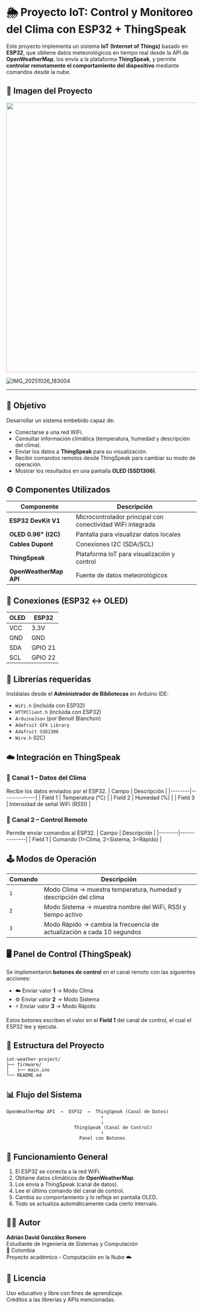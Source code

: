 # 🌦️ Proyecto IoT: Control y Monitoreo del Clima con ESP32 + ThingSpeak

Este proyecto implementa un sistema **IoT (Internet of Things)** basado en **ESP32**, que obtiene datos meteorológicos en tiempo real desde la API de **OpenWeatherMap**, los envía a la plataforma **ThingSpeak**, y permite **controlar remotamente el comportamiento del dispositivo** mediante comandos desde la nube.

## 📸 Imagen del Proyecto

<p align="center">
<img width="1162" height="712" alt="image" src="https://github.com/user-attachments/assets/c50b6848-ba12-4007-8dd8-975a501d8a49" />

![IMG_20251026_183004](https://github.com/user-attachments/assets/466738a2-2a7b-413c-9d05-7f83cf5629b4)


</p>


---

## 🧠 Objetivo
Desarrollar un sistema embebido capaz de:
- Conectarse a una red WiFi.  
- Consultar información climática (temperatura, humedad y descripción del clima).  
- Enviar los datos a **ThingSpeak** para su visualización.  
- Recibir comandos remotos desde ThingSpeak para cambiar su modo de operación.  
- Mostrar los resultados en una pantalla **OLED (SSD1306)**.

## ⚙️ Componentes Utilizados
| Componente | Descripción |
|-------------|--------------|
| **ESP32 DevKit V1** | Microcontrolador principal con conectividad WiFi integrada |
| **OLED 0.96" (I2C)** | Pantalla para visualizar datos locales |
| **Cables Dupont** | Conexiones I2C (SDA/SCL) |
| **ThingSpeak** | Plataforma IoT para visualización y control |
| **OpenWeatherMap API** | Fuente de datos meteorológicos |

## 🔌 Conexiones (ESP32 ↔ OLED)
| OLED | ESP32 |
|------|-------|
| VCC | 3.3V |
| GND | GND |
| SDA | GPIO 21 |
| SCL | GPIO 22 |

## 🧩 Librerías requeridas
Instálalas desde el **Administrador de Bibliotecas** en Arduino IDE:

- `WiFi.h` (incluida con ESP32)
- `HTTPClient.h` (incluida con ESP32)
- `ArduinoJson` (por Benoit Blanchon)
- `Adafruit GFX Library`
- `Adafruit SSD1306`
- `Wire.h` (I2C)

## ☁️ Integración en ThingSpeak

### 🔹 Canal 1 – Datos del Clima
Recibe los datos enviados por el ESP32.
| Campo | Descripción |
|--------|--------------|
| Field 1 | Temperatura (°C) |
| Field 2 | Humedad (%) |
| Field 3 | Intensidad de señal WiFi (RSSI) |

### 🔹 Canal 2 – Control Remoto
Permite enviar comandos al ESP32.
| Campo | Descripción |
|--------|--------------|
| Field 1 | Comando (1=Clima, 2=Sistema, 3=Rápido) |

## 🕹️ Modos de Operación
| Comando | Descripción |
|----------|--------------|
| `1` | Modo Clima → muestra temperatura, humedad y descripción del clima |
| `2` | Modo Sistema → muestra nombre del WiFi, RSSI y tiempo activo |
| `3` | Modo Rápido → cambia la frecuencia de actualización a cada 10 segundos |

## 🖥️ Panel de Control (ThingSpeak)
Se implementaron **botones de control** en el canal remoto con las siguientes acciones:
- ☁️ Enviar valor **1** → Modo Clima  
- ⚙️ Enviar valor **2** → Modo Sistema  
- ⚡ Enviar valor **3** → Modo Rápido  

Estos botones escriben el valor en el **Field 1** del canal de control, el cual el ESP32 lee y ejecuta.

## 🧱 Estructura del Proyecto
```
iot-weather-project/
├── firmware/
│   ├── main.ino
└── README.md
```

## 📊 Flujo del Sistema
```
OpenWeatherMap API  →  ESP32  →  ThingSpeak (Canal de Datos)
                                   ↑
                                   ↓
                         ThingSpeak (Canal de Control)
                                   ↑
                           Panel con Botones
```

## 🧪 Funcionamiento General
1. El ESP32 se conecta a la red WiFi.
2. Obtiene datos climáticos de **OpenWeatherMap**.
3. Los envía a ThingSpeak (canal de datos).
4. Lee el último comando del canal de control.
5. Cambia su comportamiento y lo refleja en pantalla OLED.
6. Todo se actualiza automáticamente cada cierto intervalo.

## 🧑‍💻 Autor
**Adrián David González Romero**  
Estudiante de Ingeniería de Sistemas y Computación  
📍 Colombia  
Proyecto académico - Computación en la Nube ☁️  

## 🏁 Licencia
Uso educativo y libre con fines de aprendizaje.  
Créditos a las librerías y APIs mencionadas.
